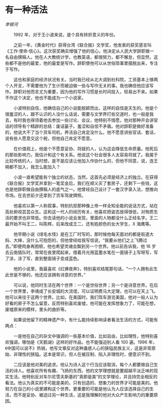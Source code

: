 # 有一种活法

*李银河*

　　1992 年，对于王小波来说，是个具有转折意义的年份。

　　之前一年，《黄金时代》获得台湾《联合报》文学奖，他发表的获奖感言叫《工作·使命·信心》。这次获奖确实增强了他的信心，他决定从人民大学辞职做一名自由撰稿人。他在人大教统计学，也教英语，都很努力，都不懈怠，但显然，这些都不是他的最爱，他的最爱是写作。辞职使他可以从世俗琐事里摆脱出来，专注于写作。

　　这也和家庭的经济状况有关。当时我已经从北大调到社科院，工资基本上够两个人开支，不需要他为了生计而被迫做一些与写作无关的事。我也确信他应该写作。辞职对他而言尤为重要，因为他的写作习惯是长时间投入，轻易出不来。如果不作这个决定，他也不能成为一个小说家。

　　小波特别自信，他确信自己的小说能脱颖而出，这样的自信是天生的。他是个很羞涩的人，跟不认识的人没什么话说，需要与文学界打些交道时，也一般是我去，有时我也得领着他去参加一些讨论、会议，他特别不情愿，他对那种开会讲官话的领导有个精辟的总结：废话篓子。羞涩和自信不矛盾。他对辞职是做好准备的，他说大不了当个货车司机，养活自己肯定没什么。他不愿意讲些官话、套话，说有些人愿意交这个税，但他自己肯定不愿意。

　　在价值观上，他是个不愿意妥协、将就的人，认为这会降低生命质量。他死后的那些影响力，我估计和这个有关系。他说这个社会很多人太容易将就了。我属于比较传统的人，当时想，是不是应该让他加入作协什么的，但他不同意，说，连王朔都不加入，我怎么能加入？

　　小波一直希望能有个独立的状态，当然，这首先必须是经济上的独立。在获得《联合报》文学奖并拿到一笔奖金后，我们在顺义买了套房子，还剩下一些钱，这也是他辞职做自由撰稿人的底气之一。他曾经自己设计了一套汉字录入法，想推向市场。在去世前夕还拿到了货车驾驶牌照。

　　他喜欢以第一人称叙事，特别抗拒那种像上帝一样全知全能的说话方式，站在高处俯视芸芸众生。这和这一代人的经历有关，他喜欢把姿态放得很低，对物质生活的要求也非常低。你去读他的小说会发现，里面的人物都没什么正经名字。王二最开始不叫王二，叫陈辉，后来改成王二，还有姓颜色的女大学生，X 海鹰等。

　　他早期小说《绿毛水怪》是在工厂时写的，那时候他每天面对的都是街道大妈、大婶，没什么可抱怨的，但他曾经给我写信说，“我要从他们之上飞腾过去。”即便肉身再困顿，他也希望灵魂会飘到另一个世界。他以前告诉我，他 16 岁去云南插队时，常常在夜里爬起来，借着月光用蓝墨水笔在一面镜子上写呀写，写了涂，涂了写，直到整面镜子变成蓝色。

　　他的小说里，我最喜欢《红拂夜奔》，特别喜欢结尾那句话，“一个人拥有此生此世是不够的，他还应该拥有诗意的世界。”

　　可以说，他同时生活在两个世界：一个是世俗世界；另一个是诗意世界。在后一个世界里，李靖成了长安城的大流氓，可以证明费马大定理，也可以在天上飞。他可以来往于这两个世界。比如，在美国时，我们驾车游览美国，他对一般人认为好看的房子不怎么留意，反而特别喜欢废墟，他可能在发挥想象力了，可能在想，废墟原来的模样，里头的曲折等。

　　如果说他留下的精神遗产中，有什么能持续影响读者看法生活的方式，可能有两点：

　　一是他在自己的杂文中强调的一些基本价值，比如自由，比如理性，他特别喜欢强调，哪怕是《天鹅湖》这样的好作品，也不能强迫别人看 100 遍。1996 年，《中国可以说不》热销，他写文章反对这种蛊惑人心的狭隘民族主义，这是非常原始、非理性的狭隘。这本是常识，但人在被压制、陷入非理性时，便意识不到。

　　二应该是他对美的追求。他认为诗人这个行当应该取消，每个人都要做自己生活的诗人。他喜欢所有有趣、飞扬的东西，他的文学理想就是要超越平淡乏味的现实生活。他特别反对车尔尼雪夫斯基的“真即是美”的文学理论，并且持完全相反的看法。他认为真实的不可能是美的，只有创造的、想象力的世界才可能是美的。他努力在自己的小说里建构这个世界。更重要的可能是他认为人应该选择自己的生活，而不是妥协、被迫过另一种生活，这是我理解的他对大众产生影响力的重要原因。